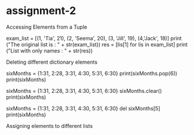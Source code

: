 # assignment-2

Accessing Elements from a Tuple

exam_list = [(1, 'Tia', 21), (2, 'Seema', 20), (3, 'Jill', 19), (4,'Jack', 18)]
print ("The original list is : " + str(exam_list)) 
res = [lis[1] for lis in exam_list]
print ("List with only names : " + str(res))

Deleting different dictionary elements

sixMonths = {1:31, 2:28, 3:31, 4:30, 5:31, 6:30}
print(sixMonths.pop(6)) 
print(sixMonths)

sixMonths = {1:31, 2:28, 3:31, 4:30, 5:31, 6:30}
sixMonths.clear()
print(sixMonths)

sixMonths = {1:31, 2:28, 3:31, 4:30, 5:31, 6:30}
del sixMonths[5]
print(sixMonths)

Assigning elements to different lists

